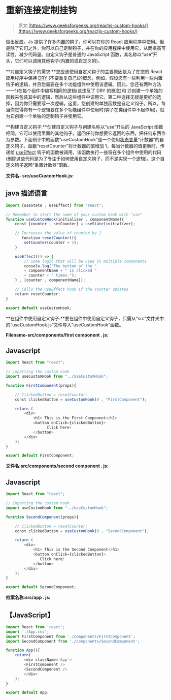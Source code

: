 # 重新连接定制挂钩

> 原文:[https://www.geeksforgeeks.org/reactjs-custom-hooks/](https://www.geeksforgeeks.org/reactjs-custom-hooks/)

做出反应。Js 提供了许多内置的钩子，你可以在你的 React 应用程序中使用。但是除了它们之外，你可以自己定制钩子，并在你的应用程序中使用它，从而提高可读性，减少代码量。自定义钩子是普通的 JavaScript 函数，其名称以“use”开头，它们可以调用其他钩子(内置的或自定义的)。

**对自定义钩子的需求:**您应该使用自定义钩子的主要原因是为了在您的 React 应用程序中保持 [DRY](https://www.geeksforgeeks.org/7-common-programming-principles-that-every-developer-must-follow/) (不要重复自己)的概念。例如，假设您有一些利用一些内置钩子的逻辑，并且您需要在多个功能组件中使用该逻辑。因此，您还有两种方法——1)在每个组件中编写相同的逻辑(这违反了 DRY 的概念)和 2)创建一个单独的函数来包装其中的逻辑，然后从这些组件中调用它。第二种选择无疑是更好的选择，因为你只需要写一次逻辑。这里，您创建的单独函数是自定义钩子。所以，每当你觉得你有一个逻辑要在多个功能组件中使用时(钩子在类组件中不起作用)，就为它创建一个单独的定制钩子并使用它。

**构建自定义钩子:**创建自定义钩子与创建名称以“use”开头的 JavaScript 函数相同。它可以使用里面的其他钩子，返回任何你想要它返回的东西，把任何东西作为参数。下面例子中的函数“useCustomHook”是一个使用[状态变量](https://www.geeksforgeeks.org/reactjs-usestate-hook/)“计数器”的自定义钩子。函数“resetCounter”将计数器的值增加 1，每当计数器的值更新时，传递给 [useEffect](https://www.geeksforgeeks.org/reactjs-useeffect-hook/) 钩子的函数被调用。该函数执行一些将在多个组件中使用的代码(删除这些代码是为了专注于如何使用自定义钩子，而不是实现一个逻辑)。这个自定义钩子返回“重置计数器”函数。

**文件名- src/useCustomHook.js:**

## java 描述语言

```jsx
import {useState , useEffect} from "react";

// Remember to start the name of your custom hook with "use"
function useCustomHook(initializer , componentName){
    const [counter , setCounter] = useState(initializer);

    // Increases the value of counter by 1
       function resetCounter(){
        setCounter(counter + 1);
    }

    useEffect(() => {
        // Some logic that will be used in multiple components
        console.log("The button of the " 
        + componentName + " is clicked "
        + counter + " times.");
    } , [counter , componentName]); 

    // Calls the useEffect hook if the counter updates
    return resetCounter;
}

export default useCustomHook;
```

**在组件中使用自定义钩子:**要在组件中使用自定义钩子，只需从“src”文件夹中的“useCustomHook.js”文件导入“useCustomHook”函数。

**Filename-src/components/first component . js:**

## Javascript

```jsx
import React from "react";

// importing the custom hook
import useCustomHook from "../useCustomHook";

function FirstComponent(props){

    // ClickedButton = resetCounter;
    const clickedButton = useCustomHook(0 , "FirstComponent"); 

    return (
        <div>
            <h1> This is the First Component</h1>
            <button onClick={clickedButton}> 
                  Click here!
            </button>
        </div>
    );
}

export default FirstComponent;
```

**文件名:src/components/second component . js:**

## Javascript

```jsx
import React from "react";

// Importing the custom hook
import useCustomHook from "../useCustomHook";

function SecondComponent(props){

    // ClickedButton = resetCounter;
    const clickedButton = useCustomHook(0 , "SecondComponent"); 

    return (
        <div>
            <h1> This is the Second Component</h1>
            <button onClick={clickedButton}> 
               Click here!
            </button>
        </div>
    );
}

export default SecondComponent;
```

**档案名称:src/app . js:**

## 【JavaScript】

```jsx
import React from 'react';
import './App.css';
import FirstComponent from './components/FirstComponent';
import SecondComponent from './components/SecondComponent';

function App(){ 
    return( 
        <div className='App'> 
        <FirstComponent />
        <SecondComponent />
        </div> 
    );
} 

export default App;
```